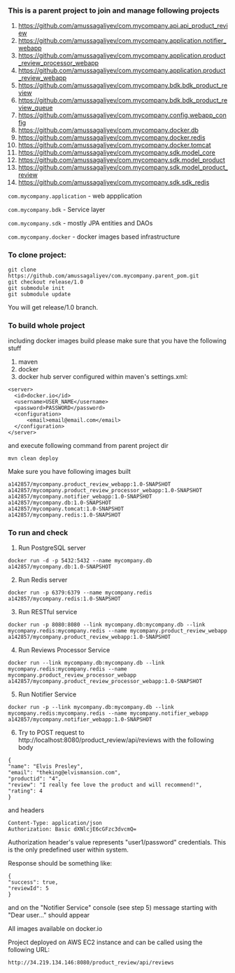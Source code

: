 ﻿### This is a parent project to join and manage following projects

1. https://github.com/amussagaliyev/com.mycompany.api.api_product_review
2. https://github.com/amussagaliyev/com.mycompany.application.notifier_webapp
3. https://github.com/amussagaliyev/com.mycompany.application.product_review_processor_webapp
4. https://github.com/amussagaliyev/com.mycompany.application.product_review_webapp
5. https://github.com/amussagaliyev/com.mycompany.bdk.bdk_product_review
6. https://github.com/amussagaliyev/com.mycompany.bdk.bdk_product_review_queue
7. https://github.com/amussagaliyev/com.mycompany.config.webapp_config
8. https://github.com/amussagaliyev/com.mycompany.docker.db
9. https://github.com/amussagaliyev/com.mycompany.docker.redis
10. https://github.com/amussagaliyev/com.mycompany.docker.tomcat
11. https://github.com/amussagaliyev/com.mycompany.sdk.model_core
12. https://github.com/amussagaliyev/com.mycompany.sdk.model_product
13. https://github.com/amussagaliyev/com.mycompany.sdk.model_product_review
14. https://github.com/amussagaliyev/com.mycompany.sdk.sdk_redis

`com.mycompany.application` - web appplication

`com.mycompany.bdk` - Service layer

`com.mycompany.sdk` - mostly JPA entities and DAOs

`com.mycompany.docker` - docker images based infrastructure

### To clone project:

```
git clone https://github.com/amussagaliyev/com.mycompany.parent_pom.git
git checkout release/1.0
git submodule init
git submodule update
```

You will get release/1.0 branch.

### To build whole project
including docker images build please make sure that you have the following stuff

1. maven
2. docker
3. docker hub server configured within maven's settings.xml:

```
<server>
  <id>docker.io</id>
  <username>USER_NAME</username>
  <password>PASSWORD</password>
  <configuration>
      <email>email@email.com</email>
  </configuration>
</server>
```

and execute following command from parent project dir

```
mvn clean deploy
```

Make sure you have following images built

```
a142857/mycompany.product_review_webapp:1.0-SNAPSHOT
a142857/mycompany.product_review_processor_webapp:1.0-SNAPSHOT
a142857/mycompany.notifier_webapp:1.0-SNAPSHOT
a142857/mycompany.db:1.0-SNAPSHOT
a142857/mycompany.tomcat:1.0-SNAPSHOT
a142857/mycompany.redis:1.0-SNAPSHOT
```

### To run and check

1. Run PostgreSQL server
```
docker run -d -p 5432:5432 --name mycompany.db a142857/mycompany.db:1.0-SNAPSHOT
```

2. Run Redis server
```
docker run -p 6379:6379 --name mycompany.redis a142857/mycompany.redis:1.0-SNAPSHOT
```

3. Run RESTful service
```
docker run -p 8080:8080 --link mycompany.db:mycompany.db --link mycompany.redis:mycompany.redis --name mycompany.product_review_webapp a142857/mycompany.product_review_webapp:1.0-SNAPSHOT
```

4. Run Reviews Processor Service
```
docker run --link mycompany.db:mycompany.db --link mycompany.redis:mycompany.redis --name mycompany.product_review_processor_webapp a142857/mycompany.product_review_processor_webapp:1.0-SNAPSHOT
```

5. Run Notifier Service
```
docker run -p --link mycompany.db:mycompany.db --link mycompany.redis:mycompany.redis --name mycompany.notifier_webapp a142857/mycompany.notifier_webapp:1.0-SNAPSHOT
```

6. Try to POST request to http://localhost:8080/product_review/api/reviews with the following body
```
{
"name": "Elvis Presley",
"email": "theking@elvismansion.com",
"productid": "4",
"review": "I really fee love the product and will recommend!",
"rating": 4
}
```

and headers

```
Content-Type: application/json
Authorization: Basic dXNlcjE6cGFzc3dvcmQ=
```

Authorization header's value represents "user1/password" credentials. This is the only predefined user within system.

Response should be something like:
```
{
"success": true,
"reviewId": 5
}
```

and on the "Notifier Service" console (see step 5) message starting with "Dear user..." should appear

All images available on docker.io

Project deployed on AWS EC2 instance and can be called using the following URL:

```
http://34.219.134.146:8080/product_review/api/reviews
```
